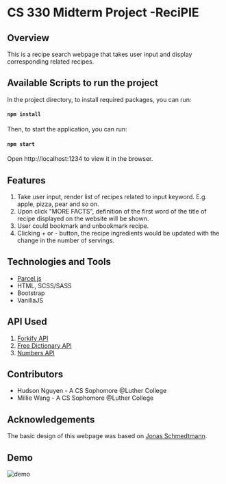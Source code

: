 # CS 330 Midterm Project -ReciPIE

## Overview

This is a recipe search webpage that takes user input and display corresponding related recipes.

## Available Scripts to run the project

In the project directory, to install required packages, you can run:

#### `npm install`

Then, to start the application, you can run:

#### `npm start`

Open http://localhost:1234 to view it in the browser.

## Features

1. Take user input, render list of recipes related to input keyword.
   E.g. apple, pizza, pear and so on.
2. Upon click "MORE FACTS", definition of the first word of the title of recipe displayed on the website will be shown.
3. User could bookmark and unbookmark recipe.
4. Clicking + or - button, the recipe ingredients would be updated with the change in the number of servings.

## Technologies and Tools

- [Parcel.js](https://github.com/parcel-bundler/parcel)
- HTML, SCSS/SASS
- Bootstrap
- VanillaJS

## API Used

1. [Forkify API](https://forkify-api.herokuapp.com/)
2. [Free Dictionary API](https://github.com/meetDeveloper/freeDictionaryAPI)
3. [Numbers API](http://numbersapi.com/)

## Contributors

- Hudson Nguyen - A CS Sophomore @Luther College
- Millie Wang - A CS Sophomore @Luther College

## Acknowledgements

The basic design of this webpage was based on [Jonas Schmedtmann](https://twitter.com/jonasschmedtman).

## Demo

![demo](https://user-images.githubusercontent.com/96578906/196848455-c83cee95-19df-4e3a-8114-62d53b5ebd86.png)
